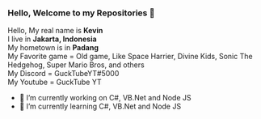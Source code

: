 ### Hello, Welcome to my Repositories 👋
Hello, My real name is **Kevin**
<br/>I live in **Jakarta, Indonesia**
<br/>My hometown is in **Padang**
<br/>My Favorite game = Old game, Like Space Harrier, Divine Kids, Sonic The Hedgehog, Super Mario Bros, and others
<br/>My Discord = GuckTubeYT#5000
<br/>My Youtube = GuckTube YT
<br/>
- 🔭 I’m currently working on C#, VB.Net and Node JS
- 🌱 I’m currently learning C#, VB.Net and Node JS
